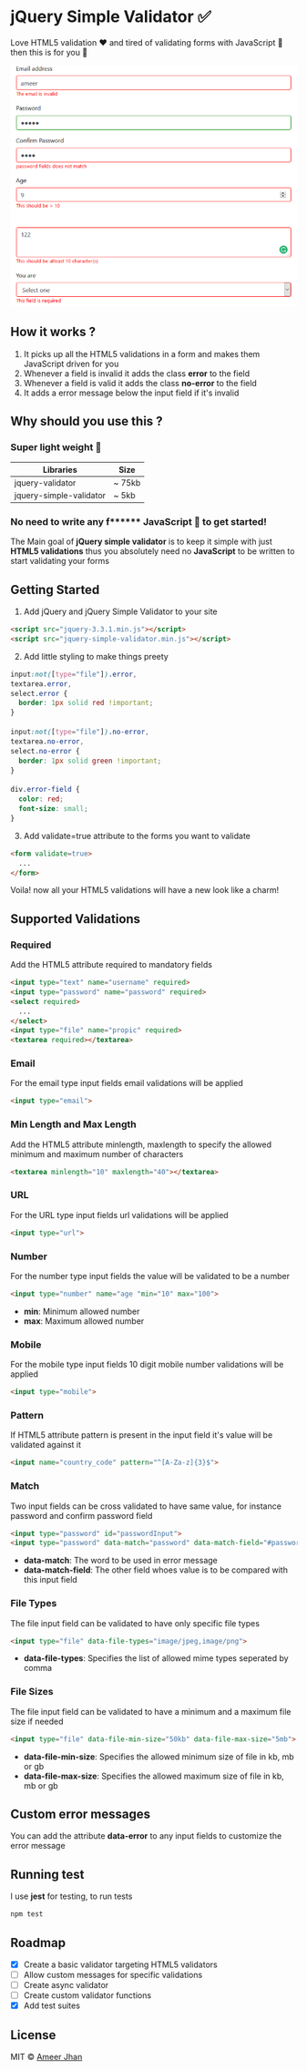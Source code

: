 # jQuery Simple Validator :white_check_mark:

Love HTML5 validation :heart: and tired of validating forms with JavaScript :hankey: then this is for you :beers:

![screenshot](./src/images/demo.png)

## How it works ?

1. It picks up all the HTML5 validations in a form and makes them JavaScript driven for you
2. Whenever a field is invalid it adds the class **error** to the field
3. Whenever a field is valid it adds the class **no-error** to the field
4. It adds a error message below the input field if it's invalid

## Why should you use this ?

### Super light weight :balloon:

| Libraries               | Size   |
| ----------------------- | ------ |
| jquery-validator        | ~ 75kb |
| jquery-simple-validator | ~ 5kb  |

### No need to write any f\*\*\*\*\*\* JavaScript :hammer: to get started!

The Main goal of **jQuery simple validator** is to keep it simple with just **HTML5 validations** thus
you absolutely need no **JavaScript** to be written to start validating your forms

## Getting Started

1. Add jQuery and jQuery Simple Validator to your site

```html
<script src="jquery-3.3.1.min.js"></script>
<script src="jquery-simple-validator.min.js"></script>
```

2. Add little styling to make things preety

```css
input:not([type="file"]).error,
textarea.error,
select.error {
  border: 1px solid red !important;
}

input:not([type="file"]).no-error,
textarea.no-error,
select.no-error {
  border: 1px solid green !important;
}

div.error-field {
  color: red;
  font-size: small;
}
```

3. Add validate=true attribute to the forms you want to validate

```html
<form validate=true>
  ...
</form>
```

Voila! now all your HTML5 validations will have a new look like a charm!

## Supported Validations

### Required

Add the HTML5 attribute required to mandatory fields

```html
<input type="text" name="username" required>
<input type="password" name="password" required>
<select required>
  ...
</select>
<input type="file" name="propic" required>
<textarea required></textarea>
```

### Email

For the email type input fields email validations will be applied

```html
<input type="email">
```

### Min Length and Max Length

Add the HTML5 attribute minlength, maxlength to specify the allowed minimum and maximum number of characters

```html
<textarea minlength="10" maxlength="40"></textarea>
```

### URL

For the URL type input fields url validations will be applied

```html
<input type="url">
```

### Number

For the number type input fields the value will be validated to be a number

```html
<input type="number" name="age "min="10" max="100">
```

* **min**: Minimum allowed number
* **max**: Maximum allowed number

### Mobile

For the mobile type input fields 10 digit mobile number validations will be applied

```html
<input type="mobile">
```

### Pattern

If HTML5 attribute pattern is present in the input field it's value will be validated against it

```html
<input name="country_code" pattern="^[A-Za-z]{3}$">
```

### Match

Two input fields can be cross validated to have same value, for instance password and confirm password field

```html
<input type="password" id="passwordInput">
<input type="password" data-match="password" data-match-field="#passwordInput">
```

* **data-match**: The word to be used in error message
* **data-match-field**: The other field whoes value is to be compared with this input field

### File Types

The file input field can be validated to have only specific file types

```html
<input type="file" data-file-types="image/jpeg,image/png">
```

* **data-file-types**: Specifies the list of allowed mime types seperated by comma

### File Sizes

The file input field can be validated to have a minimum and a maximum file size if needed

```html
<input type="file" data-file-min-size="50kb" data-file-max-size="5mb">
```

* **data-file-min-size**: Specifies the allowed minimum size of file in kb, mb or gb
* **data-file-max-size**: Specifies the allowed maximum size of file in kb, mb or gb

## Custom error messages

You can add the attribute **data-error** to any input fields to customize the error message

## Running test

I use **jest** for testing, to run tests

```bash
npm test
```

## Roadmap

* [x] Create a basic validator targeting HTML5 validators
* [ ] Allow custom messages for specific validations
* [ ] Create async validator
* [ ] Create custom validator functions
* [x] Add test suites

## License

MIT © [Ameer Jhan](mailto:ameerjhanprof@gmail.com)
